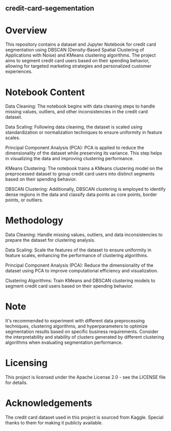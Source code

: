 ## credit-card-segementation

# Overview
This repository contains a dataset and Jupyter Notebook for credit card segmentation using DBSCAN (Density-Based Spatial Clustering of Applications with Noise) and KMeans clustering algorithms. The project aims to segment credit card users based on their spending behavior, allowing for targeted marketing strategies and personalized customer experiences.

# Notebook Content
Data Cleaning: The notebook begins with data cleaning steps to handle missing values, outliers, and other inconsistencies in the credit card dataset.

Data Scaling: Following data cleaning, the dataset is scaled using standardization or normalization techniques to ensure uniformity in feature scales.

Principal Component Analysis (PCA): PCA is applied to reduce the dimensionality of the dataset while preserving its variance. This step helps in visualizing the data and improving clustering performance.

KMeans Clustering: The notebook trains a KMeans clustering model on the preprocessed dataset to group credit card users into distinct segments based on their spending behavior.

DBSCAN Clustering: Additionally, DBSCAN clustering is employed to identify dense regions in the data and classify data points as core points, border points, or outliers.

# Methodology
Data Cleaning: Handle missing values, outliers, and data inconsistencies to prepare the dataset for clustering analysis.

Data Scaling: Scale the features of the dataset to ensure uniformity in feature scales, enhancing the performance of clustering algorithms.

Principal Component Analysis (PCA): Reduce the dimensionality of the dataset using PCA to improve computational efficiency and visualization.

Clustering Algorithms: Train KMeans and DBSCAN clustering models to segment credit card users based on their spending behavior.

# Note
It's recommended to experiment with different data preprocessing techniques, clustering algorithms, and hyperparameters to optimize segmentation results based on specific business requirements.
Consider the interpretability and stability of clusters generated by different clustering algorithms when evaluating segmentation performance.

# Licensing
This project is licensed under the Apache License 2.0 - see the LICENSE file for details.

# Acknowledgements
The credit card dataset used in this project is sourced from Kaggle. Special thanks to them for making it publicly available.
